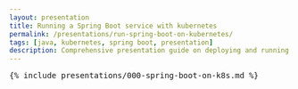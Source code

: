```yaml
---
layout: presentation
title: Running a Spring Boot service with kubernetes
permalink: /presentations/run-spring-boot-on-kubernetes/
tags: [java, kubernetes, spring boot, presentation]
description: Comprehensive presentation guide on deploying and running Spring Boot web services on Kubernetes, including step-by-step command line instructions, containerization strategies, and orchestration best practices for microservices deployment.
---
```


<pre>{% include presentations/000-spring-boot-on-k8s.md %}</pre>
